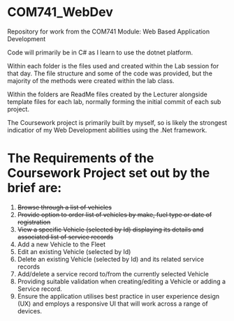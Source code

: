 # COM741_WebDev
Repository for work from the COM741 Module: Web Based Application Development

Code will primarily be in C# as I learn to use the dotnet platform.

Within each folder is the files used and created within the Lab session for that day.
The file structure and some of the code was provided, but the majority of the methods were created within the lab class.

Within the folders are ReadMe files created by the Lecturer alongside template files for each lab, normally forming the initial commit of each
sub project.

The Coursework project is primarily built by myself, so is likely the strongest indicatior of my Web Development abilities using the .Net framework. 

# The Requirements of the Coursework Project set out by the brief are:
1.	~~Browse through a list of vehicles~~
2.	~~Provide option to order list of vehicles by make, fuel type or date of registration~~
3.	~~View a specific Vehicle (selected by Id) displaying its details and associated list of service records~~
4.	Add a new Vehicle to the Fleet
5.	Edit an existing Vehicle (selected by Id)
6.	Delete an existing Vehicle (selected by Id) and its related service records
7.	Add/delete a service record to/from the currently selected Vehicle
8.	Providing suitable validation when creating/editing a Vehicle or adding a Service record.
9.	Ensure the application utilises best practice in user experience design (UX) and employs a responsive UI that will work across a range of devices.
